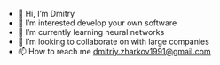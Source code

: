 - 👋 Hi, I’m Dmitry
- 👀 I’m interested  develop your own software
- 🌱 I’m currently learning neural networks
- 💞️ I’m looking to collaborate on with large companies 
- 📫 How to reach me dmitriy.zharkov1991@gmail.com


<!---
dimanfive/dimanfive is a ✨ special ✨ repository because its `README.md` (this file) appears on your GitHub profile.
You can click the Preview link to take a look at your changes.
--->
